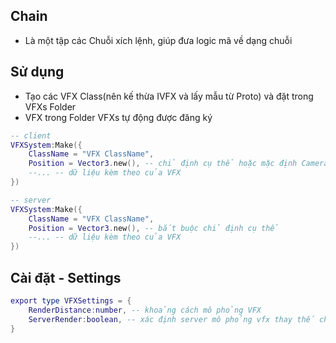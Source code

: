 ## Chain
- Là một tập các Chuỗi xích lệnh, giúp đưa logic mã về dạng chuỗi

## Sử dụng
- Tạo các VFX Class(nên kế thừa IVFX và lấy mẫu từ Proto) và đặt trong VFXs Folder
- VFX trong Folder VFXs tự động được đăng ký
```lua
-- client
VFXSystem:Make({
    ClassName = "VFX ClassName",
    Position = Vector3.new(), -- chỉ định cụ thể hoặc mặc định Camera Position
    --... -- dữ liệu kèm theo của VFX
})
```
```lua
-- server
VFXSystem:Make({
    ClassName = "VFX ClassName",
    Position = Vector3.new(), -- bắt buộc chỉ định cụ thể
    --... -- dữ liệu kèm theo của VFX
})
```
## Cài đặt - Settings
```lua
export type VFXSettings = {
    RenderDistance:number, -- khoảng cách mô phỏng VFX
    ServerRender:boolean, -- xác định server mô phỏng vfx thay thế cho fire dữ liệu
}
```